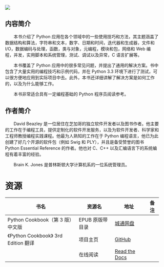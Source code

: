 ![](http://img3m7.ddimg.cn/25/19/23690527-1_u_2.jpg)

## 内容简介

　　本书介绍了 Python 应用在各个领域中的一些使用技巧和方法，其主题涵盖了数据结构和算法，字符串和文本，数字、日期和时间，迭代器和生成器，文件和 I/O，数据编码与处理，函数，类与对象，元编程，模块和包，网络和 Web 编程，并发，实用脚本和系统管理，测试、调试以及异常，C 语言扩展等。

　　本书覆盖了 Python 应用中的很多常见问题，并提出了通用的解决方案。书中包含了大量实用的编程技巧和示例代码，并在 Python 3.3 环境下进行了测试，可以很方便地应用到实际项目中去。此外，本书还详细讲解了解决方案是如何工作的，以及为什么能够工作。

　　本书非常适合具有一定编程基础的 Python 程序员阅读参考。

## 作者简介

　　David Beazley 是一位居住在芝加哥的独立软件开发者以及图书作者。他主要的工作在于编程工具，提供定制化的软件开发服务，以及为软件开发者、科学家和工程师教授编程实践课程。他最为人熟知的工作在于 Python 编程语言，他已为此创建了好几个开源的软件包（例如 Swig 和 PLY），并且是备受赞誉的图书 Python Essential Reference 的作者。他也对 C、C++ 以及汇编语言下的系统编程有着丰富的经验。

　　Brain K. Jones 是普林斯顿大学计算机系的一位系统管理员。

# 资源

|书名|资源名|地址|备注|
|---|---|---|---|
|Python Cookbook（第 3 版）中文版|EPUB 原版带目录|[城通网盘](https://u11215426.pipipan.com/fs/11215426-336281397)||
|《Python Cookbook》 3rd Edition 翻译|项目主页|[GitHub](https://github.com/yidao620c/python3-cookbook)||
||在线阅读|[Read the Docs](http://python3-cookbook.readthedocs.org/zh_CN/latest/)||

